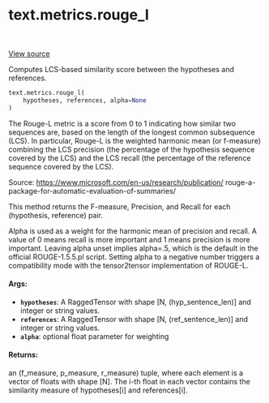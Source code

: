 <div itemscope itemtype="http://developers.google.com/ReferenceObject">
<meta itemprop="name" content="text.metrics.rouge_l" />
<meta itemprop="path" content="Stable" />
</div>

# text.metrics.rouge_l

<!-- Insert buttons and diff -->

<table class="tfo-notebook-buttons tfo-api" align="left">
</table>

<a target="_blank" href="https://github.com/tensorflow/text/tree/master/tensorflow_text/python/metrics/text_similarity_metric_ops.py">View
source</a>

Computes LCS-based similarity score between the hypotheses and references.

```python
text.metrics.rouge_l(
    hypotheses, references, alpha=None
)
```

<!-- Placeholder for "Used in" -->

The Rouge-L metric is a score from 0 to 1 indicating how similar two sequences
are, based on the length of the longest common subsequence (LCS). In particular,
Rouge-L is the weighted harmonic mean (or f-measure) combining the LCS precision
(the percentage of the hypothesis sequence covered by the LCS) and the LCS
recall (the percentage of the reference sequence covered by the LCS).

Source: https://www.microsoft.com/en-us/research/publication/
rouge-a-package-for-automatic-evaluation-of-summaries/

This method returns the F-measure, Precision, and Recall for each (hypothesis,
reference) pair.

Alpha is used as a weight for the harmonic mean of precision and recall. A value
of 0 means recall is more important and 1 means precision is more important.
Leaving alpha unset implies alpha=.5, which is the default in the official
ROUGE-1.5.5.pl script. Setting alpha to a negative number triggers a
compatibility mode with the tensor2tensor implementation of ROUGE-L.

#### Args:

*   <b>`hypotheses`</b>: A RaggedTensor with shape [N, (hyp_sentence_len)] and
    integer or string values.
*   <b>`references`</b>: A RaggedTensor with shape [N, (ref_sentence_len)] and
    integer or string values.
*   <b>`alpha`</b>: optional float parameter for weighting

#### Returns:

an (f_measure, p_measure, r_measure) tuple, where each element is a vector of
floats with shape [N]. The i-th float in each vector contains the similarity
measure of hypotheses[i] and references[i].
